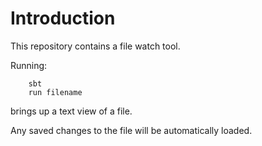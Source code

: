 # Introduction

This repository contains a file watch tool.

Running:
```
    sbt
    run filename
```
   
brings up a text view of a file.

Any saved changes to the file will be automatically loaded.
